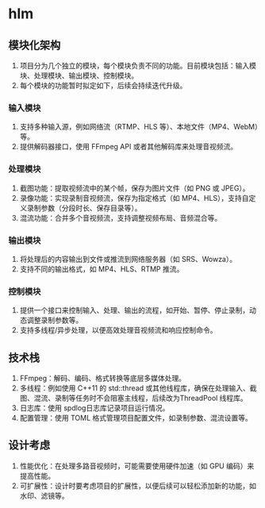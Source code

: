 # hlm
## 模块化架构
1. 项目分为几个独立的模块，每个模块负责不同的功能。目前模块包括：输入模块、处理模块、输出模块、控制模块。
2. 每个模块的功能暂时拟定如下，后续会持续迭代升级。
### 输入模块
1. 支持多种输入源，例如网络流（RTMP、HLS 等）、本地文件（MP4、WebM）等。
2. 提供解码器接口，使用 FFmpeg API 或者其他解码库来处理音视频流。
### 处理模块
1. 截图功能：提取视频流中的某个帧，保存为图片文件（如 PNG 或 JPEG）。
2. 录像功能：实现录制音视频流，保存为指定格式（如 MP4、HLS），支持自定义录制参数（分段时长、保存目录等）。
3. 混流功能：合并多个音视频流，支持调整视频布局、音频混合等。
### 输出模块
1. 将处理后的内容输出到文件或推流到网络服务器（如 SRS、Wowza）。
2. 支持不同的输出格式，如 MP4、HLS、RTMP 推流。
### 控制模块
1. 提供一个接口来控制输入、处理、输出的流程，如开始、暂停、停止录制，动态调整录制参数等。
2. 支持多线程/异步处理，以便高效处理音视频流和响应控制命令。
## 技术栈
1. FFmpeg：解码、编码、格式转换等底层多媒体处理。
2. 多线程：例如使用 C++11 的 std::thread 或其他线程库，确保在处理输入、截图、混流、录制等任务时不会阻塞主线程，后续改为ThreadPool 线程库。
3. 日志库：使用 spdlog日志库记录项目运行情况。
4. 配置管理：使用 TOML 格式管理项目配置文件，如录制参数、混流设置等。
## 设计考虑
1. 性能优化：在处理多路音视频时，可能需要使用硬件加速（如 GPU 编码）来提高性能。
2. 可扩展性：设计时要考虑项目的扩展性，以便后续可以轻松添加新的功能，如水印、滤镜等。
